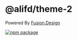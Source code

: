 # @alifd/theme-2

Powered By [Fusion.Design](https://fusion.design/)

[![npm package](https://img.shields.io/npm/v/@alifd/next-theme-webpack-plugin.svg?style=flat-square)](https://www.npmjs.org/package/@alifd/theme-2)

